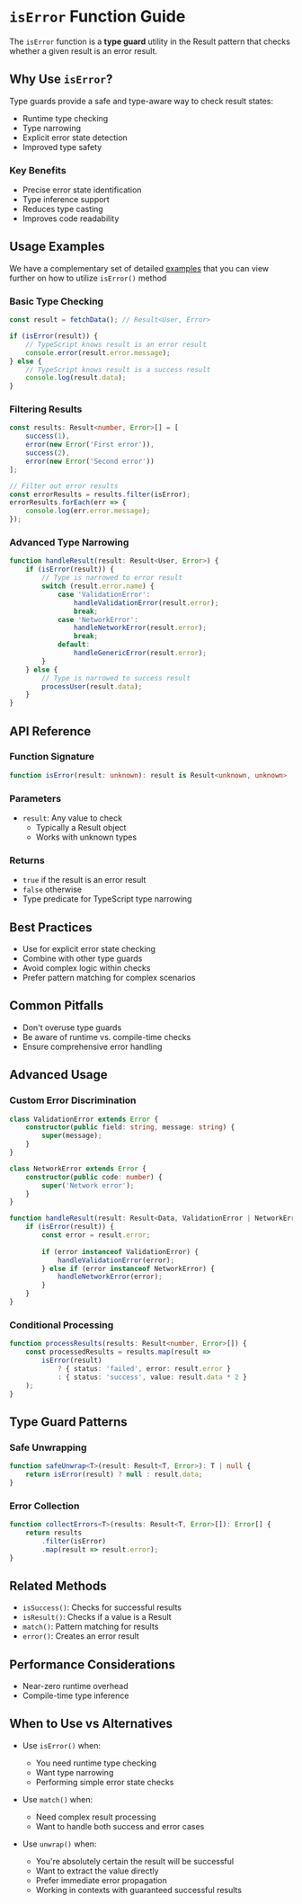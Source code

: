 # `isError` Function Guide

The `isError` function is a **type guard** utility in the Result pattern that checks whether a given result is an error result.

## Why Use `isError`?

Type guards provide a safe and type-aware way to check result states:
- Runtime type checking
- Type narrowing
- Explicit error state detection
- Improved type safety

### Key Benefits
- Precise error state identification
- Type inference support
- Reduces type casting
- Improves code readability

## Usage Examples


We have a complementary set of detailed [examples](../../examples/core/isTypeguards.ts) that you can view further on how to utilize `isError()` method

### Basic Type Checking

```typescript
const result = fetchData(); // Result<User, Error>

if (isError(result)) {
    // TypeScript knows result is an error result
    console.error(result.error.message);
} else {
    // TypeScript knows result is a success result
    console.log(result.data);
}
```

### Filtering Results

```typescript
const results: Result<number, Error>[] = [
    success(1),
    error(new Error('First error')),
    success(2),
    error(new Error('Second error'))
];

// Filter out error results
const errorResults = results.filter(isError);
errorResults.forEach(err => {
    console.log(err.error.message);
});
```

### Advanced Type Narrowing

```typescript
function handleResult(result: Result<User, Error>) {
    if (isError(result)) {
        // Type is narrowed to error result
        switch (result.error.name) {
            case 'ValidationError':
                handleValidationError(result.error);
                break;
            case 'NetworkError':
                handleNetworkError(result.error);
                break;
            default:
                handleGenericError(result.error);
        }
    } else {
        // Type is narrowed to success result
        processUser(result.data);
    }
}
```

## API Reference

### Function Signature
```typescript
function isError(result: unknown): result is Result<unknown, unknown>
```

### Parameters
- `result`: Any value to check
  - Typically a Result object
  - Works with unknown types

### Returns
- `true` if the result is an error result
- `false` otherwise
- Type predicate for TypeScript type narrowing

## Best Practices
- Use for explicit error state checking
- Combine with other type guards
- Avoid complex logic within checks
- Prefer pattern matching for complex scenarios

## Common Pitfalls
- Don't overuse type guards
- Be aware of runtime vs. compile-time checks
- Ensure comprehensive error handling

## Advanced Usage

### Custom Error Discrimination

```typescript
class ValidationError extends Error {
    constructor(public field: string, message: string) {
        super(message);
    }
}

class NetworkError extends Error {
    constructor(public code: number) {
        super('Network error');
    }
}

function handleResult(result: Result<Data, ValidationError | NetworkError>) {
    if (isError(result)) {
        const error = result.error;
        
        if (error instanceof ValidationError) {
            handleValidationError(error);
        } else if (error instanceof NetworkError) {
            handleNetworkError(error);
        }
    }
}
```

### Conditional Processing

```typescript
function processResults(results: Result<number, Error>[]) {
    const processedResults = results.map(result => 
        isError(result) 
            ? { status: 'failed', error: result.error }
            : { status: 'success', value: result.data * 2 }
    );
}
```

## Type Guard Patterns

### Safe Unwrapping

```typescript
function safeUnwrap<T>(result: Result<T, Error>): T | null {
    return isError(result) ? null : result.data;
}
```

### Error Collection

```typescript
function collectErrors<T>(results: Result<T, Error>[]): Error[] {
    return results
        .filter(isError)
        .map(result => result.error);
}
```


## Related Methods
- `isSuccess()`: Checks for successful results
- `isResult()`: Checks if a value is a Result
- `match()`: Pattern matching for results
- `error()`: Creates an error result

## Performance Considerations
- Near-zero runtime overhead
- Compile-time type inference


## When to Use vs Alternatives

- Use `isError()` when:
  - You need runtime type checking
  - Want type narrowing
  - Performing simple error state checks

- Use `match()` when:
  - Need complex result processing
  - Want to handle both success and error cases

- Use `unwrap()` when:
  - You're absolutely certain the result will be successful
  - Want to extract the value directly
  - Prefer immediate error propagation
  - Working in contexts with guaranteed successful results
